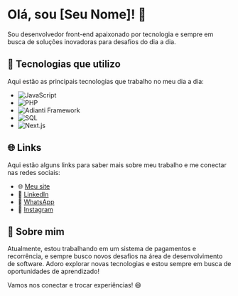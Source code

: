 # Olá, sou [Seu Nome]! 👋

Sou desenvolvedor front-end apaixonado por tecnologia e sempre em busca de soluções inovadoras para desafios do dia a dia.

## 🚀 Tecnologias que utilizo

Aqui estão as principais tecnologias que trabalho no meu dia a dia:

- ![JavaScript](https://img.shields.io/badge/-JavaScript-FFD700?style=flat&logo=javascript) 
- ![PHP](https://img.shields.io/badge/-PHP-777BB4?style=flat&logo=php) 
- ![Adianti Framework](https://img.shields.io/badge/-Adianti_Framework-00D4D1?style=flat&logo=adianti) 
- ![SQL](https://img.shields.io/badge/-SQL-00758F?style=flat&logo=postgresql) 
- ![Next.js](https://img.shields.io/badge/-Next.js-000000?style=flat&logo=next.js)

## 🌐 Links

Aqui estão alguns links para saber mais sobre meu trabalho e me conectar nas redes sociais:

- 🌐 [Meu site](https://www.seusite.com)
- 💼 [LinkedIn](https://www.linkedin.com/in/seunome)
- 📱 [WhatsApp](https://wa.me/55xxxxxxxxxx)
- 📸 [Instagram](https://www.instagram.com/seunome)

## 📖 Sobre mim

Atualmente, estou trabalhando em um sistema de pagamentos e recorrência, e sempre busco novos desafios na área de desenvolvimento de software. Adoro explorar novas tecnologias e estou sempre em busca de oportunidades de aprendizado!

Vamos nos conectar e trocar experiências! 😄
